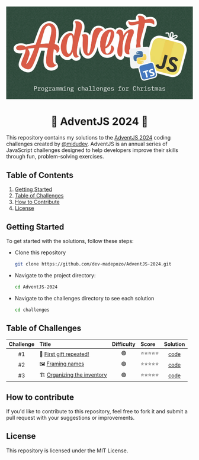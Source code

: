 <div align="center">

![Advent 2024](/assets/hero.png)

# 🎄 AdventJS 2024 🎁

</div>

This repository contains my solutions to the [AdventJS 2024](https://www.adventjs.dev/en) coding challenges created by [@midudev](https://midu.dev/). AdventJS is an annual series of JavaScript challenges designed to help developers improve their skills through fun, problem-solving exercises.

## Table of Contents

1. [Getting Started](#getting-started)
2. [Table of Challenges](#table-of-contents)
3. [How to Contribute](#how-to-contribute)
4. [License](#license)

## Getting Started

To get started with the solutions, follow these steps:

- Clone this repository

  ```bash
  git clone https://github.com/dev-madepozo/AdventJS-2024.git
  ```

- Navigate to the project directory:

  ```bash
  cd AdventJS-2024
  ```

- Navigate to the challenges directory to see each solution

  ```bash
  cd challenges
  ```

## Table of Challenges

|  Challenge  | Title                                                                       | Difficulty | Score      | Solution                            |
| :---------: | :-------------------------------------------------------------------------- | :---:      | :--------- | :---------------------------------: |
| #1          | 🎁 [First gift repeated!](https://adventjs.dev/en/challenges/2024/1)        | 🟢         | ⭐️⭐️⭐️⭐️⭐️ | [code](/chalenges/challenge01.md)   |
| #2          | 🖼️ [Framing names](https://adventjs.dev/en/challenges/2024/2)               | 🟢         | ⭐️⭐️⭐️⭐️⭐️ | [code](/chalenges/challenge02.md)   |
| #3          | 🏗️ [Organizing the inventory](https://adventjs.dev/en/challenges/2024/3)    | 🟢         | ⭐️⭐️⭐️⭐️⭐️ | [code](/chalenges/challenge03.md)   |

## How to contribute

If you'd like to contribute to this repository, feel free to fork it and submit a pull request with your suggestions or improvements.

## License

This repository is licensed under the MIT License.
